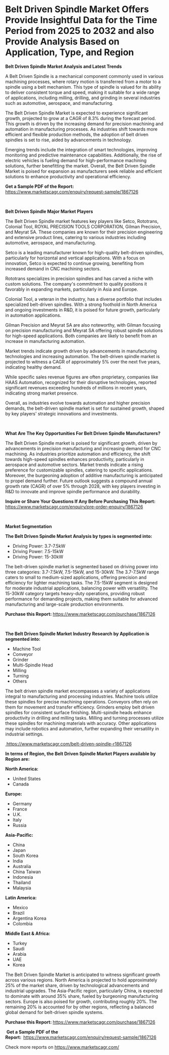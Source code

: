 <p><h1>Belt Driven Spindle Market Offers Provide Insightful Data for the Time Period from 2025 to 2032 and also Provide Analysis Based on Application, Type, and Region</h1></p><p><strong>Belt Driven Spindle Market Analysis and Latest Trends</strong></p>
<p><p>A Belt Driven Spindle is a mechanical component commonly used in various machining processes, where rotary motion is transferred from a motor to a spindle using a belt mechanism. This type of spindle is valued for its ability to deliver consistent torque and speed, making it suitable for a wide range of applications, including milling, drilling, and grinding in several industries such as automotive, aerospace, and manufacturing.</p><p>The Belt Driven Spindle Market is expected to experience significant growth, projected to grow at a CAGR of 8.3% during the forecast period. This growth is driven by the increasing demand for precision machining and automation in manufacturing processes. As industries shift towards more efficient and flexible production methods, the adoption of belt driven spindles is set to rise, aided by advancements in technology.</p><p>Emerging trends include the integration of smart technologies, improving monitoring and predictive maintenance capabilities. Additionally, the rise of electric vehicles is fueling demand for high-performance machining solutions, further benefitting the market. Overall, the Belt Driven Spindle Market is poised for expansion as manufacturers seek reliable and efficient solutions to enhance productivity and operational efficiency.</p></p>
<p><strong>Get a Sample PDF of the Report:&nbsp;</strong> <a href="https://www.marketscagr.com/enquiry/request-sample/1867126?utm_campaign=3536&utm_medium=2&utm_source=Github&utm_content=ia&utm_term=11042025&utm_id=belt-driven-spindle">https://www.marketscagr.com/enquiry/request-sample/1867126</a></p>
<p>&nbsp;</p>
<p><strong>Belt Driven Spindle Major Market Players</strong></p>
<p><p>The Belt Driven Spindle market features key players like Setco, Rototrans, Colonial Tool, ROYAL PRECISION TOOLS CORPORATION, Gilman Precision, and Meyrat SA. These companies are known for their precision engineering and extensive product lines, catering to various industries including automotive, aerospace, and manufacturing.</p><p>Setco is a leading manufacturer known for high-quality belt-driven spindles, particularly for horizontal and vertical applications. With a focus on innovation, Setco is expected to continue growing, benefiting from increased demand in CNC machining sectors.</p><p>Rototrans specializes in precision spindles and has carved a niche with custom solutions. The company's commitment to quality positions it favorably in expanding markets, particularly in Asia and Europe.</p><p>Colonial Tool, a veteran in the industry, has a diverse portfolio that includes specialized belt-driven spindles. With a strong foothold in North America and ongoing investments in R&D, it is poised for future growth, particularly in automation applications.</p><p>Gilman Precision and Meyrat SA are also noteworthy, with Gilman focusing on precision manufacturing and Meyrat SA offering robust spindle solutions for high-speed applications. Both companies are likely to benefit from an increase in manufacturing automation.</p><p>Market trends indicate growth driven by advancements in manufacturing technologies and increasing automation. The belt-driven spindle market is projected to witness a CAGR of approximately 5% over the next five years, indicating healthy demand.</p><p>While specific sales revenue figures are often proprietary, companies like HAAS Automation, recognized for their disruptive technologies, reported significant revenues exceeding hundreds of millions in recent years, indicating strong market presence.</p><p>Overall, as industries evolve towards automation and higher precision demands, the belt-driven spindle market is set for sustained growth, shaped by key players' strategic innovations and investments.</p></p>
<p>&nbsp;</p>
<p><strong>What Are The Key Opportunities For Belt Driven Spindle Manufacturers?</strong></p>
<p><p>The Belt Driven Spindle market is poised for significant growth, driven by advancements in precision manufacturing and increasing demand for CNC machining. As industries prioritize automation and efficiency, the shift towards high-speed spindles enhances productivity, particularly in aerospace and automotive sectors. Market trends indicate a rising preference for customizable spindles, catering to specific applications. Moreover, the burgeoning adoption of additive manufacturing is anticipated to propel demand further. Future outlook suggests a compound annual growth rate (CAGR) of over 5% through 2028, with key players investing in R&D to innovate and improve spindle performance and durability.</p></p>
<p><strong>Inquire or Share Your Questions If Any Before Purchasing This Report:</strong> <a href="https://www.marketscagr.com/enquiry/pre-order-enquiry/1867126?utm_campaign=3536&utm_medium=2&utm_source=Github&utm_content=ia&utm_term=11042025&utm_id=belt-driven-spindle">https://www.marketscagr.com/enquiry/pre-order-enquiry/1867126</a></p>
<p>&nbsp;</p>
<p><strong>Market Segmentation</strong></p>
<p><strong>The Belt Driven Spindle Market Analysis by types is segmented into:</strong></p>
<p><ul><li>Driving Power: 3.7-7.5kW</li><li>Driving Power: 7.5-15kW</li><li>Driving Power: 15-30kW</li></ul></p>
<p><p>The belt-driven spindle market is segmented based on driving power into three categories: 3.7-7.5kW, 7.5-15kW, and 15-30kW. The 3.7-7.5kW range caters to small to medium-sized applications, offering precision and efficiency for lighter machining tasks. The 7.5-15kW segment is designed for moderate industrial applications, balancing power with versatility. The 15-30kW category targets heavy-duty operations, providing robust performance for demanding projects, making them suitable for advanced manufacturing and large-scale production environments.</p></p>
<p><strong>Purchase this Report:&nbsp;</strong><a href="https://www.marketscagr.com/purchase/1867126?utm_campaign=3536&utm_medium=2&utm_source=Github&utm_content=ia&utm_term=11042025&utm_id=belt-driven-spindle">https://www.marketscagr.com/purchase/1867126</a></p>
<p>&nbsp;</p>
<p><strong>The Belt Driven Spindle Market Industry Research by Application is segmented into:</strong></p>
<p><ul><li>Machine Tool</li><li>Conveyor</li><li>Grinder</li><li>Multi-Spindle Head</li><li>Milling</li><li>Turning</li><li>Others</li></ul></p>
<p><p>The belt driven spindle market encompasses a variety of applications integral to manufacturing and processing industries. Machine tools utilize these spindles for precise machining operations. Conveyors often rely on them for movement and transfer efficiency. Grinders employ belt driven spindles for consistent surface finishing. Multi-spindle heads enhance productivity in drilling and milling tasks. Milling and turning processes utilize these spindles for machining materials with accuracy. Other applications may include robotics and automation, further expanding their versatility in industrial settings.</p></p>
<p><a href="https://www.marketscagr.com/belt-driven-spindle-r1867126?utm_campaign=3536&utm_medium=2&utm_source=Github&utm_content=ia&utm_term=11042025&utm_id=belt-driven-spindle">&nbsp;https://www.marketscagr.com/belt-driven-spindle-r1867126</a></p>
<p><strong>In terms of Region, the Belt Driven Spindle Market Players available by Region are:</strong></p>
<p>
    <p> <strong> North America: </strong>
        <ul>
            <li>United States</li>
            <li>Canada</li>
        </ul>
        </p> 
    <p> <strong> Europe: </strong>
        <ul>
            <li>Germany</li>
            <li>France</li>
            <li>U.K.</li>
            <li>Italy</li>
            <li>Russia</li>
        </ul>
        </p> 
    <p> <strong> Asia-Pacific: </strong>
        <ul>
            <li>China</li>
            <li>Japan</li>
            <li>South Korea</li>
            <li>India</li>
            <li>Australia</li>
            <li>China Taiwan</li>
            <li>Indonesia</li>
            <li>Thailand</li>
            <li>Malaysia</li>
        </ul>
        </p> 
    <p> <strong> Latin America: </strong>
        <ul>
            <li>Mexico</li>
            <li>Brazil</li>
            <li>Argentina Korea</li>
            <li>Colombia</li>
        </ul>
        </p> 
    <p> <strong> Middle East & Africa: </strong>
        <ul>
            <li>Turkey</li>
            <li>Saudi</li>
            <li>Arabia</li>
            <li>UAE</li>
            <li>Korea</li>
        </ul>
    </p>
    </p>
<p><p>The Belt Driven Spindle Market is anticipated to witness significant growth across various regions. North America is projected to hold approximately 25% of the market share, driven by technological advancements and industrial upgrades. The Asia-Pacific region, particularly China, is expected to dominate with around 35% share, fueled by burgeoning manufacturing sectors. Europe is also poised for growth, contributing roughly 20%. The remaining 20% is accounted for by other regions, reflecting a balanced global demand for belt-driven spindle systems.</p></p>
<p><strong>Purchase this Report: </strong><a href="https://www.marketscagr.com/purchase/1867126?utm_campaign=3536&utm_medium=2&utm_source=Github&utm_content=ia&utm_term=11042025&utm_id=belt-driven-spindle">https://www.marketscagr.com/purchase/1867126</a></p>
<p>&nbsp;<strong>Get a Sample PDF of the Report:&nbsp;&nbsp;</strong><a href="https://www.marketscagr.com/enquiry/request-sample/1867126?utm_campaign=3536&utm_medium=2&utm_source=Github&utm_content=ia&utm_term=11042025&utm_id=belt-driven-spindle">https://www.marketscagr.com/enquiry/request-sample/1867126</a></p>
<p><strong></strong></p>
<p>Check more reports on <a href="https://www.marketscagr.com/?utm_campaign=3536&utm_medium=2&utm_source=Github&utm_content=ia&utm_term=11042025&utm_id=belt-driven-spindle">https://www.marketscagr.com/</a></p>